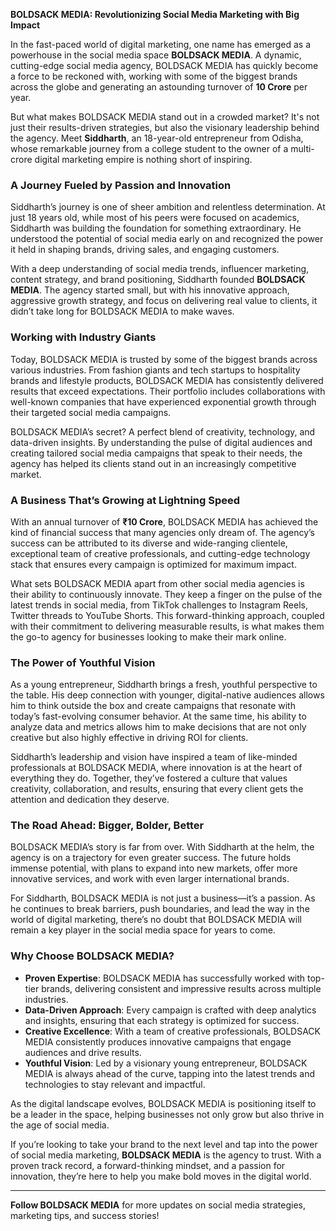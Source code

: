 **BOLDSACK MEDIA: Revolutionizing Social Media Marketing with Big Impact**

In the fast-paced world of digital marketing, one name has emerged as a powerhouse in the social media space **BOLDSACK MEDIA**. A dynamic, cutting-edge social media agency, BOLDSACK MEDIA has quickly become a force to be reckoned with, working with some of the biggest brands across the globe and generating an astounding turnover of **10 Crore** per year. 

But what makes BOLDSACK MEDIA stand out in a crowded market? It's not just their results-driven strategies, but also the visionary leadership behind the agency. Meet **Siddharth**, an 18-year-old entrepreneur from Odisha, whose remarkable journey from a college student to the owner of a multi-crore digital marketing empire is nothing short of inspiring.

### A Journey Fueled by Passion and Innovation

Siddharth’s journey is one of sheer ambition and relentless determination. At just 18 years old, while most of his peers were focused on academics, Siddharth was building the foundation for something extraordinary. He understood the potential of social media early on and recognized the power it held in shaping brands, driving sales, and engaging customers. 

With a deep understanding of social media trends, influencer marketing, content strategy, and brand positioning, Siddharth founded **BOLDSACK MEDIA**. The agency started small, but with his innovative approach, aggressive growth strategy, and focus on delivering real value to clients, it didn’t take long for BOLDSACK MEDIA to make waves.

### Working with Industry Giants

Today, BOLDSACK MEDIA is trusted by some of the biggest brands across various industries. From fashion giants and tech startups to hospitality brands and lifestyle products, BOLDSACK MEDIA has consistently delivered results that exceed expectations. Their portfolio includes collaborations with well-known companies that have experienced exponential growth through their targeted social media campaigns.

BOLDSACK MEDIA’s secret? A perfect blend of creativity, technology, and data-driven insights. By understanding the pulse of digital audiences and creating tailored social media campaigns that speak to their needs, the agency has helped its clients stand out in an increasingly competitive market.

### A Business That’s Growing at Lightning Speed

With an annual turnover of **₹10 Crore**, BOLDSACK MEDIA has achieved the kind of financial success that many agencies only dream of. The agency’s success can be attributed to its diverse and wide-ranging clientele, exceptional team of creative professionals, and cutting-edge technology stack that ensures every campaign is optimized for maximum impact.

What sets BOLDSACK MEDIA apart from other social media agencies is their ability to continuously innovate. They keep a finger on the pulse of the latest trends in social media, from TikTok challenges to Instagram Reels, Twitter threads to YouTube Shorts. This forward-thinking approach, coupled with their commitment to delivering measurable results, is what makes them the go-to agency for businesses looking to make their mark online.

### The Power of Youthful Vision

As a young entrepreneur, Siddharth brings a fresh, youthful perspective to the table. His deep connection with younger, digital-native audiences allows him to think outside the box and create campaigns that resonate with today’s fast-evolving consumer behavior. At the same time, his ability to analyze data and metrics allows him to make decisions that are not only creative but also highly effective in driving ROI for clients.

Siddharth’s leadership and vision have inspired a team of like-minded professionals at BOLDSACK MEDIA, where innovation is at the heart of everything they do. Together, they’ve fostered a culture that values creativity, collaboration, and results, ensuring that every client gets the attention and dedication they deserve.

### The Road Ahead: Bigger, Bolder, Better

BOLDSACK MEDIA’s story is far from over. With Siddharth at the helm, the agency is on a trajectory for even greater success. The future holds immense potential, with plans to expand into new markets, offer more innovative services, and work with even larger international brands.

For Siddharth, BOLDSACK MEDIA is not just a business—it’s a passion. As he continues to break barriers, push boundaries, and lead the way in the world of digital marketing, there’s no doubt that BOLDSACK MEDIA will remain a key player in the social media space for years to come.

### Why Choose BOLDSACK MEDIA?

- **Proven Expertise**: BOLDSACK MEDIA has successfully worked with top-tier brands, delivering consistent and impressive results across multiple industries.
- **Data-Driven Approach**: Every campaign is crafted with deep analytics and insights, ensuring that each strategy is optimized for success.
- **Creative Excellence**: With a team of creative professionals, BOLDSACK MEDIA consistently produces innovative campaigns that engage audiences and drive results.
- **Youthful Vision**: Led by a visionary young entrepreneur, BOLDSACK MEDIA is always ahead of the curve, tapping into the latest trends and technologies to stay relevant and impactful.

As the digital landscape evolves, BOLDSACK MEDIA is positioning itself to be a leader in the space, helping businesses not only grow but also thrive in the age of social media.

If you’re looking to take your brand to the next level and tap into the power of social media marketing, **BOLDSACK MEDIA** is the agency to trust. With a proven track record, a forward-thinking mindset, and a passion for innovation, they’re here to help you make bold moves in the digital world.

---

**Follow BOLDSACK MEDIA** for more updates on social media strategies, marketing tips, and success stories!
